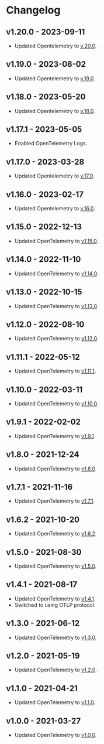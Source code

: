 # Changelog

## v1.20.0 - 2023-09-11

- Updated Opentelemetry to
  [v.20.0](https://github.com/open-telemetry/opentelemetry-python/blob/main/CHANGELOG.md#version-1200041b0-2023-09-04).

## v1.19.0 - 2023-08-02

- Updated Opentelemetry to
  [v.19.0](https://github.com/open-telemetry/opentelemetry-python/blob/main/CHANGELOG.md#version-1190040b0-2023-07-13).

## v1.18.0 - 2023-05-20

- Updated Opentelemetry to
  [v.18.0](https://github.com/open-telemetry/opentelemetry-python/blob/main/CHANGELOG.md#version-1180039b0-2023-05-04).

## v1.17.1 - 2023-05-05

- Enabled OpenTelemetry Logs.

## v1.17.0 - 2023-03-28

- Updated Opentelemetry to
  [v.17.0](https://github.com/open-telemetry/opentelemetry-python/blob/main/CHANGELOG.md#version-1170038b0-2023-03-22).

## v1.16.0 - 2023-02-17

- Updated Opentelemetry to
  [v.16.0](https://github.com/open-telemetry/opentelemetry-python/blob/main/CHANGELOG.md#version-1160037b0-2023-02-17).

## v1.15.0 - 2022-12-13

- Updated OpenTelemetry to
  [v1.15.0](https://github.com/open-telemetry/opentelemetry-python/releases/tag/v1.15.0).

## v1.14.0 - 2022-11-10

- Updated OpenTelemetry to
  [v1.14.0](https://github.com/open-telemetry/opentelemetry-python/releases/tag/v1.14.0).

## v1.13.0 - 2022-10-15

- Updated OpenTelemetry to
  [v1.13.0](https://github.com/open-telemetry/opentelemetry-python/releases/tag/v1.13.0).

## v1.12.0 - 2022-08-10

- Updated OpenTelemetry to
  [v1.12.0](https://github.com/open-telemetry/opentelemetry-python/releases/tag/v1.12.0).

## v1.11.1 - 2022-05-12

- Updated OpenTelemetry to
  [v1.11.1](https://github.com/open-telemetry/opentelemetry-python/releases/tag/v1.11.1).

## v1.10.0 - 2022-03-11

- Updated OpenTelemetry to
  [v1.10.0](https://github.com/open-telemetry/opentelemetry-python/releases/tag/v1.10.0).

## v1.9.1 - 2022-02-02

- Updated OpenTelemetry to
  [v1.9.1](https://github.com/open-telemetry/opentelemetry-python/releases/tag/v1.9.1).

## v1.8.0 - 2021-12-24

- Updated OpenTelemetry to
  [v1.8.0](https://github.com/open-telemetry/opentelemetry-python/releases/tag/v1.8.0).

## v1.7.1 - 2021-11-16

- Updated OpenTelemetry to
  [v1.7.1](https://github.com/open-telemetry/opentelemetry-python/releases/tag/v1.7.1).

## v1.6.2 - 2021-10-20

- Updated OpenTelemetry to
  [v1.6.2](https://github.com/open-telemetry/opentelemetry-python/releases/tag/v1.6.2).

## v1.5.0 - 2021-08-30

- Updated OpenTelemetry to
  [v1.5.0](https://github.com/open-telemetry/opentelemetry-python/releases/tag/v1.5.0).

## v1.4.1 - 2021-08-17

- Updated OpenTelemetry to
  [v1.4.1](https://github.com/open-telemetry/opentelemetry-python/releases/tag/v1.4.1).
- Switched to using OTLP protocol.

## v1.3.0 - 2021-06-12

- Updated OpenTelemetry to
  [v1.3.0](https://github.com/open-telemetry/opentelemetry-python/releases/tag/v1.3.0).

## v1.2.0 - 2021-05-19

- Updated OpenTelemetry to
  [v1.2.0](https://github.com/open-telemetry/opentelemetry-python/releases/tag/v1.2.0).

## v1.1.0 - 2021-04-21

- Updated OpenTelemetry to
  [v1.1.0](https://github.com/open-telemetry/opentelemetry-python/releases/tag/v1.1.0).

## v1.0.0 - 2021-03-27

- Updated OpenTelemetry to
  [v1.0.0](https://github.com/open-telemetry/opentelemetry-python/releases/tag/v1.0.0).
